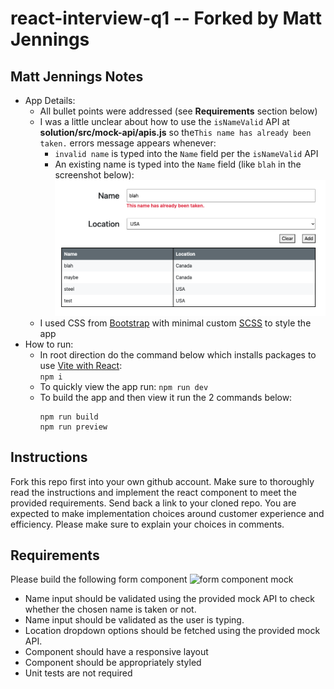 # react-interview-q1 -- Forked by Matt Jennings

## Matt Jennings Notes

- App Details:
  - All bullet points were addressed (see **Requirements** section below)
  - I was a little unclear about how to use the `isNameValid` API at **solution/src/mock-api/apis.js** so the`This name has already been taken.` errors message appears whenever:
    - `invalid name` is typed into the `Name` field per the `isNameValid` API
    - An existing name is typed into the `Name` field (like `blah` in the screenshot below):
      ![Matt J app screenshot](./matt-j-app-screenshot.png)
  - I used CSS from [Bootstrap](https://getbootstrap.com/) with minimal custom [SCSS](https://sass-lang.com/documentation/syntax/#scss) to style the app
- How to run:
  - In root direction do the command below which installs packages to use [Vite with React](https://vitejs.dev/guide/):  
    `npm i`
  - To quickly view the app run:
    `npm run dev`
  - To build the app and then view it run the 2 commands below:
    ```
    npm run build
    npm run preview
    ```

## Instructions

Fork this repo first into your own github account. Make sure to thoroughly read the instructions and implement the react component to meet the provided requirements. Send back a link to your cloned repo. You are expected to make implementation choices around customer experience and efficiency. Please make sure to explain your choices in comments.

## Requirements

Please build the following form component
![form component mock](./mock.png)

- Name input should be validated using the provided mock API to check whether the chosen name is taken or not.
- Name input should be validated as the user is typing.
- Location dropdown options should be fetched using the provided mock API.
- Component should have a responsive layout
- Component should be appropriately styled
- Unit tests are not required
